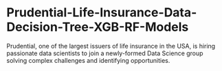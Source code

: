 # Prudential-Life-Insurance-Data-Decision-Tree-XGB-RF-Models
Prudential, one of the largest issuers of life insurance in the USA, is hiring passionate data scientists to join a newly-formed Data Science group solving complex challenges and identifying opportunities.
